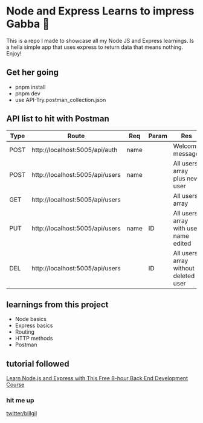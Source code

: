 # Node and Express Learns to impress Gabba 🌮

This is a repo I made to showcase all my Node JS and Express learnings. Is a hella simple app that uses express to return data that means nothing. Enjoy!

## Get her going
- pnpm install
- pnpm dev
- use API-Try.postman_collection.json

## API list to hit with Postman
| Type | Route                           | Req   | Param | Res                                   |
|------|---------------------------------|-------|-------|---------------------------------------|
| POST | http://localhost:5005/api/auth  | name  |       | Welcome message                       |
| POST | http://localhost:5005/api/users | name  |       | All users array plus new user         |
| GET  | http://localhost:5005/api/users |       |       | All users array                       |
| PUT  | http://localhost:5005/api/users | name  | ID    | All users array with user name edited |
| DEL  | http://localhost:5005/api/users |       | ID    | All users array without deleted user  |

## learnings from this project
- Node basics
- Express basics
- Routing
- HTTP methods
- Postman

## tutorial followed
[Learn Node.js and Express with This Free 8-hour Back End Development Course](https://www.freecodecamp.org/news/free-8-hour-node-express-course/)

### hit me up
[twitter/billgil](https://twitter.com/billgil)